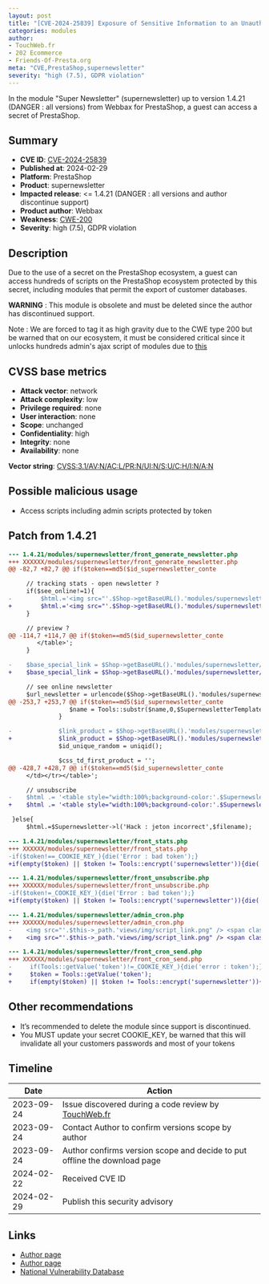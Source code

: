 ```yaml
---
layout: post
title: "[CVE-2024-25839] Exposure of Sensitive Information to an Unauthorized Actor in Webbax - Super Newsletter module for PrestaShop"
categories: modules
author:
- TouchWeb.fr
- 202 Ecommerce
- Friends-Of-Presta.org
meta: "CVE,PrestaShop,supernewsletter"
severity: "high (7.5), GDPR violation"
---
```


In the module "Super Newsletter" (supernewsletter) up to version 1.4.21 (DANGER : all versions) from Webbax for PrestaShop, a guest can access a secret of PrestaShop.


## Summary

* **CVE ID**: [CVE-2024-25839](https://cve.mitre.org/cgi-bin/cvename.cgi?name=CVE-2024-25839)
* **Published at**: 2024-02-29
* **Platform**: PrestaShop
* **Product**: supernewsletter
* **Impacted release**: <= 1.4.21 (DANGER : all versions and author discontinue support)
* **Product author**: Webbax
* **Weakness**: [CWE-200](https://cwe.mitre.org/data/definitions/200.html)
* **Severity**: high (7.5), GDPR violation

## Description

Due to the use of a secret on the PrestaShop ecosystem, a guest can access hundreds of scripts on the PrestaShop ecosystem protected by this secret, including modules that permit the export of customer databases.

**WARNING** : This module is obsolete and must be deleted since the author has discontinued support.

Note : We are forced to tag it as high gravity due to the CWE type 200 but be warned that on our ecosystem, it must be considered critical since it unlocks hundreds admin's ajax script of modules due to [this](https://github.com/PrestaShop/PrestaShop/blob/6c05518b807d014ee8edb811041e3de232520c28/classes/Tools.php#L1247)

## CVSS base metrics

* **Attack vector**: network
* **Attack complexity**: low
* **Privilege required**: none
* **User interaction**: none
* **Scope**: unchanged
* **Confidentiality**: high
* **Integrity**: none
* **Availability**: none

**Vector string**: [CVSS:3.1/AV:N/AC:L/PR:N/UI:N/S:U/C:H/I:N/A:N](https://nvd.nist.gov/vuln-metrics/cvss/v3-calculator?vector=AV:N/AC:L/PR:N/UI:N/S:U/C:H/I:N/A:N)

## Possible malicious usage

* Access scripts including admin scripts protected by token 

## Patch from 1.4.21

```diff
--- 1.4.21/modules/supernewsletter/front_generate_newsletter.php
+++ XXXXXX/modules/supernewsletter/front_generate_newsletter.php
@@ -82,7 +82,7 @@ if($token==md5($id_supernewsletter_conte

     // tracking stats - open newsletter ?
     if($see_online!=1){
-        $html.='<img src="'.$Shop->getBaseURL().'modules/supernewsletter/front_stats.php?id_supernewsletter_content='.$id_supernewsletter_content.'&preview='.$preview.'&stats_type=open&token='._COOKIE_KEY_.'" style="height:1px;width:1px">';
+        $html.='<img src="'.$Shop->getBaseURL().'modules/supernewsletter/front_stats.php?id_supernewsletter_content='.$id_supernewsletter_content.'&preview='.$preview.'&stats_type=open&token='.Tools::encrypt('supernewsletter').'" style="height:1px;width:1px">';
     }

     // preview ?
@@ -114,7 +114,7 @@ if($token==md5($id_supernewsletter_conte
        </table>';
     }

-    $base_special_link = $Shop->getBaseURL().'modules/supernewsletter/front_stats.php?id_supernewsletter_content='.$id_supernewsletter_content.'&id_lang='.$id_lang.'&preview='.$preview.'&stats_type=special_link&token='._COOKIE_KEY_;
+    $base_special_link = $Shop->getBaseURL().'modules/supernewsletter/front_stats.php?id_supernewsletter_content='.$id_supernewsletter_content.'&id_lang='.$id_lang.'&preview='.$preview.'&stats_type=special_link&token='.Tools::encrypt('supernewsletter');

     // see online newsletter
     $url_newsletter = urlencode($Shop->getBaseURL().'modules/supernewsletter/front_generate_newsletter.php?id_supernewsletter_content='.$id_supernewsletter_content.'&id_lang='.$id_lang.'&preview=0&see_online=1&token='.md5($id_supernewsletter_content));
@@ -253,7 +253,7 @@ if($token==md5($id_supernewsletter_conte
                 $name = Tools::substr($name,0,$SupernewsletterTemplate->product_title_len).'...';
              }

-             $link_product = $Shop->getBaseURL().'modules/supernewsletter/front_stats.php?id_supernewsletter_content='.$id_supernewsletter_content.'&id_product='.$p['id_product'].'&id_product_attribute='.$p['id_product_attribute'].'&id_lang='.$id_lang.'&preview='.$preview.'&stats_type=product&token='._COOKIE_KEY_;
+             $link_product = $Shop->getBaseURL().'modules/supernewsletter/front_stats.php?id_supernewsletter_content='.$id_supernewsletter_content.'&id_product='.$p['id_product'].'&id_product_attribute='.$p['id_product_attribute'].'&id_lang='.$id_lang.'&preview='.$preview.'&stats_type=product&token='.Tools::encrypt('supernewsletter');
              $id_unique_random = uniqid();

              $css_td_first_product = '';
@@ -428,7 +428,7 @@ if($token==md5($id_supernewsletter_conte
     </td></tr></table>';

     // unsubscribe
-    $html .= '<table style="width:100%;background-color:'.$SupernewsletterTemplate->bg_newsletter.';padding-bottom:5px;"><tr><td style="text-align:center;'.$css_font_family.';"><a href="'.$base_special_link.'&link_type=unsubscribe&link_redirect='.urlencode($Shop->getBaseURL().'modules/supernewsletter/front_unsubscribe.php?id_supernewsletter_content='.$SupernewsletterContent->id.'&token='._COOKIE_KEY_).'" target="_blank" style="color:'.$SupernewsletterTemplate->col_links_hf.';font-size:'.$SupernewsletterTemplate->size_links_hf.'px">'.$Supernewsletter->l('Cliquez ici pour vous désinscrire',$filename).'</a><td></tr></table>';
+    $html .= '<table style="width:100%;background-color:'.$SupernewsletterTemplate->bg_newsletter.';padding-bottom:5px;"><tr><td style="text-align:center;'.$css_font_family.';"><a href="'.$base_special_link.'&link_type=unsubscribe&link_redirect='.urlencode($Shop->getBaseURL().'modules/supernewsletter/front_unsubscribe.php?id_supernewsletter_content='.$SupernewsletterContent->id.'&token='.Tools::encrypt('supernewsletter')).'" target="_blank" style="color:'.$SupernewsletterTemplate->col_links_hf.';font-size:'.$SupernewsletterTemplate->size_links_hf.'px">'.$Supernewsletter->l('Cliquez ici pour vous désinscrire',$filename).'</a><td></tr></table>';

 }else{
     $html.=$Supernewsletter->l('Hack : jeton incorrect',$filename);
```

```diff
--- 1.4.21/modules/supernewsletter/front_stats.php
+++ XXXXXX/modules/supernewsletter/front_stats.php
-if($token!==_COOKIE_KEY_){die('Error : bad token');}
+if(empty($token) || $token != Tools::encrypt('supernewsletter')){die('Error : bad token');}
````

```diff
--- 1.4.21/modules/supernewsletter/front_unsubscribe.php
+++ XXXXXX/modules/supernewsletter/front_unsubscribe.php
-if($token!=_COOKIE_KEY_){die('Error : bad token');}
+if(empty($token) || $token != Tools::encrypt('supernewsletter')){die('Error : bad token');}
````

```diff
--- 1.4.21/modules/supernewsletter/admin_cron.php
+++ XXXXXX/modules/supernewsletter/admin_cron.php
-    <img src="'.$this->_path.'views/img/script_link.png" /> <span class="label_url_cron">'.$this->l('URL CRON',$page_name).'</span> : <span class="url_cron">'.$Shop->getBaseURL().'modules/'.$this->name.'/front_cron_send.php?identifier=date&identifier_value=date&emails_pack=unlimited&id_shop='.$this->context->shop->id.'&token='._COOKIE_KEY_.'</span><br/>
+    <img src="'.$this->_path.'views/img/script_link.png" /> <span class="label_url_cron">'.$this->l('URL CRON',$page_name).'</span> : <span class="url_cron">'.$Shop->getBaseURL().'modules/'.$this->name.'/front_cron_send.php?identifier=date&identifier_value=date&emails_pack=unlimited&id_shop='.$this->context->shop->id.'&token='.Tools::encrypt('supernewsletter').'</span><br/>
````

```diff
--- 1.4.21/modules/supernewsletter/front_cron_send.php
+++ XXXXXX/modules/supernewsletter/front_cron_send.php
-     if(Tools::getValue('token')!=_COOKIE_KEY_){die('error : token');}
+     $token = Tools::getValue('token');
+     if(empty($token) || $token != Tools::encrypt('supernewsletter')){die('Error : bad token');}
````


## Other recommendations

* It’s recommended to delete the module since support is discontinued.
* You MUST update your secret COOKIE_KEY, be warned that this will invalidate all your customers passwords and most of your tokens

## Timeline

| Date | Action |
|--|--|
| 2023-09-24 | Issue discovered during a code review by [TouchWeb.fr](https://www.touchweb.fr) |
| 2023-09-24 | Contact Author to confirm versions scope by author |
| 2023-09-24 | Author confirms version scope and decide to put offline the download page |
| 2024-02-22 | Received CVE ID |
| 2024-02-29 | Publish this security advisory |

## Links

* [Author page](https://www.webbax.ch/2017/08/30/9-modules-prestashop-gratuits-offert-par-webbax/)
* [Author page](https://shop.webbax.ch/prestashop-15-/71-module-supernewsletter-15.html)
* [National Vulnerability Database](https://nvd.nist.gov/vuln/detail/CVE-2024-25839)
